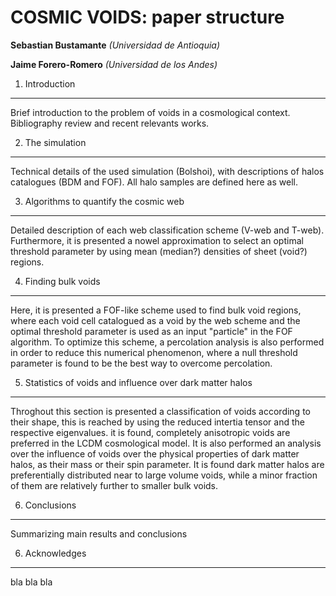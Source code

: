 COSMIC VOIDS: paper structure
=========================================================================================

**Sebastian Bustamante**
*(Universidad de Antioquia)*

**Jaime Forero-Romero**
*(Universidad de los Andes)*


1. Introduction
-----------------------------------------------------------------------------------------
Brief introduction to the problem of voids in a cosmological context. Bibliography review
and recent relevants works.


2. The simulation
-----------------------------------------------------------------------------------------
Technical details of the used simulation (Bolshoi), with descriptions of halos 
catalogues (BDM and FOF). All halo samples are defined here as well.


3. Algorithms to quantify the cosmic web
-----------------------------------------------------------------------------------------
Detailed description of each web classification scheme (V-web and T-web). Furthermore, it
is presented a nowel approximation to select an optimal threshold parameter by using mean 
(median?) densities of sheet (void?) regions.


4. Finding bulk voids
-----------------------------------------------------------------------------------------
Here, it is presented a FOF-like scheme used to find bulk void regions, where each void
cell catalogued as a void by the web scheme and the optimal threshold parameter is used 
as an input "particle" in the FOF algorithm. To optimize this scheme, a percolation 
analysis is also performed in order to reduce this numerical phenomenon, where a null
threshold parameter is found to be the best way to overcome percolation. 


5. Statistics of voids and influence over dark matter halos
-----------------------------------------------------------------------------------------
Throghout this section is presented a classification of voids according to their shape, 
this is reached by using the reduced intertia tensor and the respective eigenvalues. it
is found, completely anisotropic voids are preferred in the LCDM cosmological model.
It is also performed an analysis over the influence of voids over the physical properties
of dark matter halos, as their mass or their spin parameter. It is found dark matter halos
are preferentially distributed near to large volume voids, while a minor fraction of them 
are relatively further to smaller bulk voids.


6. Conclusions
-----------------------------------------------------------------------------------------
Summarizing main results and conclusions


6. Acknowledges
-----------------------------------------------------------------------------------------
bla bla bla
